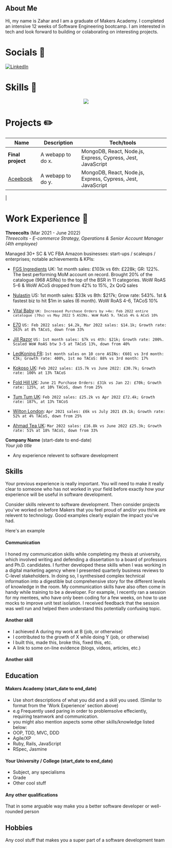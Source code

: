 ## About Me

Hi, my name is Zahar and I am a graduate of Makers Academy. I completed an intensive 12 weeks of Software Engineering bootcamp. I am interested in tech and look forward to building or colaborating on interesting projects. 

# Socials 📒
[![LinkedIn](https://img.shields.io/badge/LinkedIn-%230077B5.svg?logo=linkedin&logoColor=white)](linkedin.com/in/zahar-zelensky) 

# Skills 🧰


<p align="center">
    <img src="https://skillicons.dev/icons?i=js,mongodb,express,react,nodejs,jest,postgres,postman,ruby,html,css,figma&perline=6" />
</p>



# Projects ✏️


| Name                         | Description       | Tech/tools        |
| ---------------------------- | ----------------- | ----------------- |
| **Final project**            | A webapp to do x. | MongoDB, React, Node.js, Express, Cypress, Jest, JavaScript|
| [Aceebook](https://github.com/ZZ3333/acebook-acebookers) | A webapp to do y. | MongoDB, React, Node.js, Express, Cypress, Jest, JavaScript|
| 

# Work Experience 💼

**Threecolts** (Mar 2021 - June 2022)  
_Threecolts - E-commerce Strategy, Operations & Senior Account Manager (4th employee)_

Managed 30+ SC & VC FBA Amazon businesses: start-ups / scaleups / enterprises; notable achievements & KPIs:

- [FGS Ingredients](https://www.amazon.co.uk/s?k=Old+India) UK: 1st month sales: £103k vs 6th: £228k; GR: 122%. The best performing MoM account on record. Brought 20% of the catalogue (968 ASINs) to the top of the BSR in 11 categories. WoW RoAS 5-6 & WoW ACoS dropped from 42% to 15%, 2x QoQ sales

- [Nulastin](https://www.amazon.com/stores/page/8A58C49C-E922-4193-86CF-5025A73952FB/?_encoding=UTF8&store_ref=SB_A08920502NIQ3Z3SF92BZ&pd_rd_plhdr=t&aaxitk=a7086e820823b154219b5d022c41c755&hsa_cr_id=8954127820501&lp_asins=B081LNH2WC%2CB081LNY37X%2CB08W5C68DZ&lp_query=nulastin&lp_slot=auto-sparkle-hsa-tetris&ref_=sbx_be_s_sparkle_lsi4d_ls&pd_rd_w=2f3C3&content-id=amzn1.sym.488a18be-6d86-4de0-8607-bd4ea4b560f3%3Aamzn1.sym.488a18be-6d86-4de0-8607-bd4ea4b560f3&pf_rd_p=488a18be-6d86-4de0-8607-bd4ea4b560f3&pf_rd_r=K7ZD4SC8PFRV72MC6CRV&pd_rd_wg=28QvJ&pd_rd_r=916ca75c-f051-4107-860b-fb111453b0c2) US: 1st month sales: $33k vs 8th: $217k; Grow rate: 543%. 1st & fastest biz to hit $1m in sales (6 month). WoW RoAS 4-6, TACoS 10%

- [Vital Baby](https://www.amazon.co.uk/stores/node/16246572031?ie=UTF8&field-lbr_brands_browse-bin=Vital+Baby) <font size="2">`UK: Increased Purchase Orders by >4x: Feb 2022 entire catalogue (70u) vs May 2022 5 ASINs. WoW RoAS 9, TACoS 4% & ACoS 10%`</font>

- [E70](https://www.amazon.com/stores/e70IntensiveHealing/page/A30756CB-91E6-44FC-95CD-74DCDE9F970E?ref_=ast_bln) `US: Feb 2022 sales: $4.2k, Mar 2022 sales: $14.1k; Growth rate: 263% at 8% TACoS, down from 33%`

- [Jill Razor](https://www.amazon.com/stores/Jill/page/01AE771D-A8E3-4D75-B213-D7DF0199CE5D?ref_=ast_bln) `US: 1st month sales: $7k vs 4th: $21k; Growth rate: 200%. Scaled WoW RoAS btw 3-5 at TACoS 13%, down from 40%`

- [LedKoning FR](https://www.amazon.fr/stores/LEDChampion/page/3A083DBD-2DCB-4513-AF50-85A184E5D54B?ref_=ast_bln): `1st month sales on 10 core ASINs: €601 vs 3rd month: €3k; Growth rate: 400%, 1st mo TACoS: 88% vs 3rd month: 17%`

- [Kokoso UK](https://www.amazon.co.uk/stores/Kokoso/page/76FCCF77-DCCC-42E2-9D8E-73DF6869CEEC?ref_=ast_bln): `Feb 2022 sales: £15.7k vs June 2022: £30.7k; Growth rate: 100% at 13% TACoS`

 - [Fold Hill UK](https://www.amazon.co.uk/stores/Foldhill/Homepage/page/384C6D05-2556-4BB2-87D9-5A3BAF4C2E4A): `June 21 Purchase Orders: £31k vs Jan 22: £70k; Growth rate: 125%, at 10% TACoS, down from 25%`

 - [Tum Tum UK](https://www.amazon.co.uk/stores/TUMTUM/page/241100A0-3468-412F-8287-8654927F3316?ref_=ast_bln): `Feb 2022 sales: £25.2k vs Apr 2022 £72.4k; Growth rate: 187%, at 13% TACoS`

 - [Wilton London](https://www.amazon.co.uk/stores/Wilton+London/page/12FAB470-6132-482A-97B8-715E245BFE33?ref_=ast_bln): `Apr 2021 sales: £6k vs July 2021 £9.1k; Growth rate: 52% at 4% TACoS, down from 25%`

 - [Ahmad Tea UK](https://www.amazon.co.uk/stores/AhmadTea/page/C3B66E49-A043-4907-8D80-2BC3CEB5F971?ref_=ast_bln): `Mar 2022 sales: £16.8k vs June 2022 £25.3k; Growth rate: 51% at 18% TACoS, down from 33%`

**Company Name** (start-date to end-date)  
_Your job title_

- Any experience relevent to software development

## Skills

Your previous experience is really important. You will need to make it really clear to someone who has not worked in your field before exactly how your experience will be useful in software development.

Consider skills relevent to software development. Then consider projects you've worked on before Makers that you feel proud of and/or you think are relevent to technology. Good examples clearly explain the impact you've had. 


Here's an example

#### Communication
I honed my communication skills while completing my thesis at university, which involved writing and defending a dissertation to a board of professors and Ph.D. candidates. I further developed these skills when I was working in a digital marketing agency where I presented quarterly business reviews to C-level stakeholders. In doing so, I synthesised complex technical information into a digestible but comprehensive story for the different levels of knowledge in the room. My communication skills have also often come in handy while training to be a developer. For example, I recently ran a session for my mentees, who have only been coding for a few weeks, on how to use mocks to improve unit test isolation. I received feedback that the session was well run and helped them understand this potentially confusing topic.

#### Another skill

- I achieved A during my work at B (job, or otherwise)
- I contributed to the growth of X while doing Y (job, or otherwise)
- I built this, made this, broke this, fixed this, etc.
- A link to some on-line evidence (blogs, videos, articles, etc.)

#### Another skill


## Education

#### Makers Academy (start_date to end_date)
- Use short descriptions of what you did and a skill you used. (Similar to format from the 'Work Experience' section above)
- e.g Frequently used paring in order to problemsolve effeciently, requiring teamwork and communication.
- you might also mention aspects some other skills/knowledge listed below: 
- OOP, TDD, MVC, DDD
- Agile/XP
- Ruby, Rails, JavaScript
- RSpec, Jasmine

#### Your University / College (start_date to end_date)

- Subject, any specialisms
- Grade
- Other cool stuff

#### Any other qualifications

That in some arguable way make you a better software developer or well-rounded person

## Hobbies

Any cool stuff that makes you a super part of a software development team

